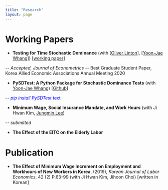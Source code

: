 ```yaml
---
title: "Research"
layout: page
---
```


# Working Papers

- **Testing for Time Stochastic Dominance** (with [[Oliver Linton](https://obl20.com/)], [[Yoon-Jae Whang](https://sites.google.com/site/whangyjhomepage/)]) [[working paper](https://ideas.repec.org/p/cam/camdae/20121.html)]

-- *Accepted, Journal of Econometrics*
-- Best Graduate Student Paper, Korea Allied Economic Associations Annual Meeting 2020

- **PySDTest: A Python Package for Stochastic Dominance Tests** (with [Yoon-Jae Whang](https://sites.google.com/site/whangyjhomepage/)) [[Github](https://github.com/lee-kyungho/pysdtest)]

-- <span style="color:blue"> *pip install PySDTest* text</span>

- **Minimum Wage, Social Insurance Mandate, and Work Hours** (with Ji Hwan Kim, [Jungmin Lee](https://sites.google.com/view/jungminlee71/))

-- *submitted*

- **The Effect of the EITC on the Elderly Labor**

# Publication

- **The Effect of Minimum Wage Increment on Employment and Workhours of New Workers in Korea**, (2019), *Korean Journal of Labor Economics*, 42 (2) P.63-99 
(with Ji Hwan Kim, Jihoon Choi) [written in Korean]
